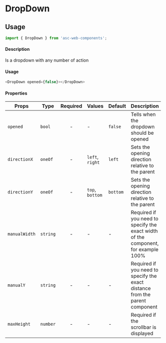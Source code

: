 # DropDown

## Usage

```js
import { DropDown } from 'asc-web-components';
```

#### Description

Is a dropdown with any number of action

#### Usage

```js
<DropDown opened={false}></DropDown>
```

#### Properties

| Props              | Type     | Required | Values                      | Default        | Description                                                       |
| ------------------ | -------- | :------: | --------------------------- | -------------- | ----------------------------------------------------------------- |
| `opened`           | `bool`   |    -     | -                           | `false`        | Tells when the dropdown should be opened                          |
| `directionX`       | `oneOf`  |    -     | `left`, `right`             | `left`         | Sets the opening direction relative to the parent                 |
| `directionY`       | `oneOf`  |    -     | `top`, `bottom`             | `bottom`       | Sets the opening direction relative to the parent                 |
| `manualWidth`      | `string` |    -     | -                           | -              | Required if you need to specify the exact width of the component, for example 100%|
| `manualY`          | `string` |    -     | -                           | -              | Required if you need to specify the exact distance from the parent component|
| `maxHeight`        | `number` |    -     | -                           | -              | Required if the scrollbar is displayed                            |